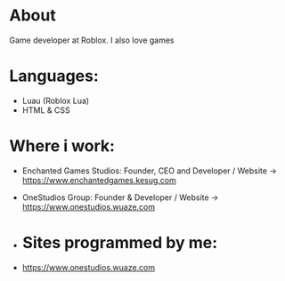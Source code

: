 # About
Game developer at Roblox. I also love games

# Languages:
- Luau (Roblox Lua)
- HTML & CSS

# Where i work:
- Enchanted Games Studios: Founder, CEO and Developer / Website -> https://www.enchantedgames.kesug.com
- OneStudios Group: Founder & Developer / Website -> https://www.onestudios.wuaze.com

- # Sites programmed by me:
- https://www.onestudios.wuaze.com
